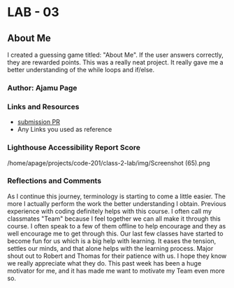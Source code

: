 # LAB - 03

## About Me

I created a guessing game titled: "About Me".  If the user answers correctly, they are rewarded points.  This was a really neat project.  It really gave me a better understanding of the while loops and if/else.

### Author: Ajamu Page

### Links and Resources

* [submission PR](https://webdeveloper.com/)
* Any Links you used as reference

### Lighthouse Accessibility Report Score

/home/apage/projects/code-201/class-2-lab/img/Screenshot (65).png

### Reflections and Comments

As I continue this journey, terminology is starting to come a little easier.  The more I actually perform the work the better understanding I obtain.  Previous experience with coding definitely helps with this course.  I often call my classmates "Team" because I feel together we can all make it through this course.  I often speak to a few of them offline to help encourage and they as well encourage me to get through this.  Our last few classes have started to become fun for us which is a big help with learning.  It eases the tension, settles our minds, and that alone helps with the learning process.  Major shout out to Robert and Thomas for their patience with us.  I hope they know we really appreciate what they do.   This past week has been a huge motivator for me, and it has made me want to motivate my Team even more so.  